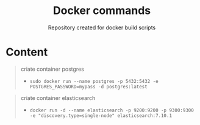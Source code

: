 <h1 align="center"> Docker commands </h1>

<p align="center"> Repository created for docker build scripts </p>

# Content

> criate container postgres 
> - `sudo docker run --name postgres -p 5432:5432 -e POSTGRES_PASSWORD=mypass -d postgres:latest` 

> criate container elasticsearch
> - `docker run -d --name elasticsearch -p 9200:9200 -p 9300:9300 -e "discovery.type=single-node" elasticsearch:7.10.1`

